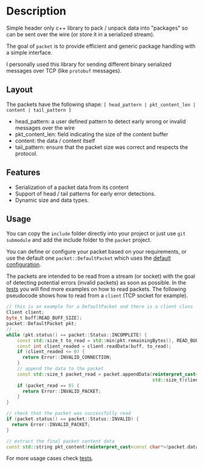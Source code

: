 # Description
Simple header only c++ library to pack / unpack data into "packages" so can be sent over the
wire (or store it in a serialized stream).

The goal of `packet` is to provide efficient and generic package handling with a simple interface.

I personally used this library for sending different binary serialized messages over TCP
(like `protobuf` messages).

## Layout

The packets have the following shape:
`[ head_pattern | pkt_content_len | content | tail_pattern ]`

- head_pattern: a user defined pattern to detect early wrong or invalid messages over the wire
- pkt_content_len: field indicating the size of the content buffer
- content: the data / content itself
- tail_pattern: ensure that the packet size was correct and respects the protocol.


## Features

- Serialization of a packet data from its content
- Support of head / tail patterns for early error detections.
- Dynamic size and data types.


## Usage

You can copy the `include` folder directly into your project or just use `git submodule`
and add the include folder to the `packet` project.

You can define or configure your packet based on your requirements, or use the default one
`packet::DefaultPacket` which uses the [default configuration](include/packet/defs.h).

The packets are intended to be read from a stream (or socket) with the goal of detecting
potential errors (invalid packets) as soon as possible. In the [tests](src/test_helpers.hpp)
you will find more examples on how to read packets.
The following pseudocode shows how to read from a `client` (TCP socket for example).

```cpp
// this is an example for a DefaultPacket and there is a client class
Client client;
byte_t buff[READ_BUFF_SIZE];
packet::DefaultPacket pkt;
// ..
while (pkt.status() == packet::Status::INCOMPLETE) {
    const std::size_t to_read = std::min(pkt.remainingBytes(), READ_BUFF_SIZE);
    const int client_readed = client.readData(buff, to_read);
    if (client_readed <= 0) {
      return Error::INVALID_CONNECTION;
    }
    // append the data to the packet
    const std::size_t packet_read = packet.appendData(reinterpret_cast<const packet::byte_t*>(buff),
                                                      std::size_t(client_readed));
    if (packet_read == 0) {
      return Error::INVALID_PACKET;
    }
}

// check that the packet was successfully read
if (packet.status() == packet::Status::INVALID) {
  return Error::INVALID_PACKET;
}

// extract the final packet content data
const std::string pkt_content(reinterpret_cast<const char*>(packet.data()), packet.dataLen());

```


For more usage cases check [tests](src/test.cpp).
